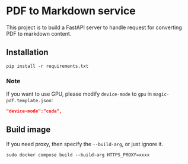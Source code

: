 # PDF to Markdown service

This project is to build a FastAPI server to handle request for converting PDF to markdown content.

## Installation

```shell
pip install -r requirements.txt
```

### Note

If you want to use GPU, please modify `device-mode` to `gpu` in `magic-pdf.template.json`:

```json
"device-mode":"cuda",
```

## Build image

If you need proxy, then specify the `--build-arg`, or just ignore it.

```shell
sudo docker compose build --build-arg HTTPS_PROXY=xxxx
```
